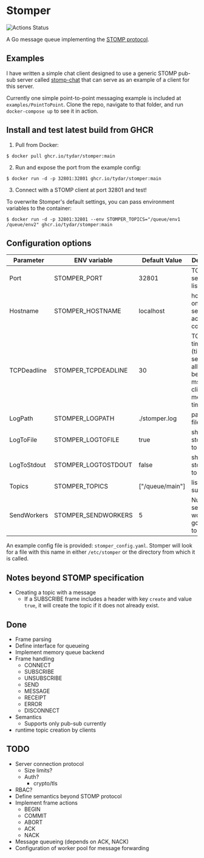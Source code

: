 # Stomper

![Actions Status](https://github.com/tydar/stomper/actions/workflows/go.yml/badge.svg)

A Go message queue implementing the [STOMP protocol](https://stomp.github.io/stomp-specification-1.2.html).

## Examples

I have written a simple chat client designed to use a generic STOMP pub-sub server called [stomp-chat](https://github.com/tydar/stomp-chat) that can serve as an example of a client for this server.

Currently one simple point-to-point messaging example is included at `examples/PointToPoint`. Clone the repo, navigate to that folder, and run `docker-compose up` to see it in action.

## Install and test latest build from GHCR

1. Pull from Docker:

```shell
$ docker pull ghcr.io/tydar/stomper:main
```

2. Run and expose the port from the example config:

```shell
$ docker run -d -p 32801:32801 ghcr.io/tydar/stomper:main
```

3. Connect with a STOMP client at port 32801 and test!

To overwrite Stomper's default settings, you can pass environment variables to the container:

```shell
$ docker run -d -p 32801:32801 --env STOMPER_TOPICS="/queue/env1 /queue/env2" ghcr.io/tydar/stomper:main
```

## Configuration options

| Parameter | ENV variable | Default Value | Description |
| --------- | ------------ | ------------- | ----------- |
| Port      | STOMPER_PORT | 32801         | TCP port server listens on |
| Hostname  | STOMPER_HOSTNAME | localhost | hostname on which server accepts connections |
| TCPDeadline | STOMPER_TCPDEADLINE | 30 | TCP timeout (time in seconds allowed between msg from client, 0 means no timeout) |
| LogPath   | STOMPER_LOGPATH | ./stomper.log | path to log file |
| LogToFile | STOMPER_LOGTOFILE | true     | should we stomper log to a file? |
| LogToStdout| STOMPER_LOGTOSTDOUT| false   | should stomper log to stdout? |
| Topics    | STOMPER_TOPICS    | ["/queue/main"] | list of pub-sub topics |
| SendWorkers| STOMPER_SENDWORKERS| 5 | Number of send worker goroutines to spawn |

An example config file is provided: `stomper_config.yaml`. Stomper will look for a file with this name in either `/etc/stomper` or the directory from which it is called.

## Notes beyond STOMP specification

* Creating a topic with a message
    * If a SUBSCRIBE frame includes a header with key `create` and value `true`, it will create the topic if it does not already exist.
## Done

* Frame parsing
* Define interface for queueing
* Implement memory queue backend
* Frame handling
  * CONNECT
  * SUBSCRIBE
  * UNSUBSCRIBE
  * SEND
  * MESSAGE
  * RECEIPT
  * ERROR
  * DISCONNECT
* Semantics
  * Supports only pub-sub currently
* runtime topic creation by clients


## TODO

* Server connection protocol
    * Size limits?
    * Auth?
        * crypto/tls
* RBAC?
* Define semantics beyond STOMP protocol
* Implement frame actions
    * BEGIN
    * COMMIT
    * ABORT
    * ACK
    * NACK
* Message queueing (depends on ACK, NACK)
* Configuration of worker pool for message forwarding


